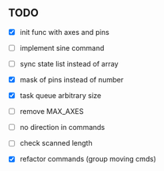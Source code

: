 ## TODO

- [x] init func with axes and pins
- [ ] implement sine command
- [ ] sync state list instead of array
- [x] mask of pins instead of number


- [x] task queue arbitrary size
- [ ] remove MAX_AXES


- [ ] no direction in commands


- [ ] check scanned length
- [x] refactor commands (group moving cmds)
